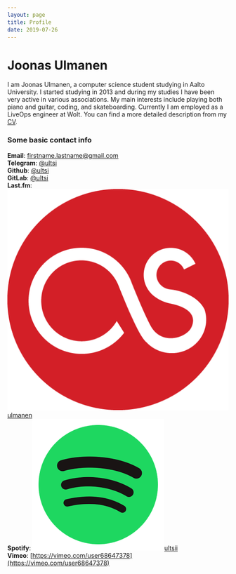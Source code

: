 ```yaml
---
layout: page
title: Profile
date: 2019-07-26
---
```


# Joonas Ulmanen

I am Joonas Ulmanen, a computer science student studying in Aalto University. I started studying in 2013 and during my studies I have been very active in various associations. My main interests include playing both piano and guitar, coding, and skateboarding. Currently I am employed as a LiveOps engineer at Wolt. You can find a more detailed description from my [CV](/pages/CV/).

### Some basic contact info

**Email**: firstname.lastname@gmail.com  
**Telegram**: [@ultsi](https://t.me/ultsi)  
**Github**: [@ultsi](https://github.com/ultsi)  
**GitLab**: [@ultsi](https://gitlab.com/ultsi)  
**Last.fm**: ![icon](/assets/images/logos/lastfm.png)[ulmanen](https://www.last.fm/user/ulmanen)  
**Spotify**: ![icon](/assets/images/logos/spotify.png)[ultsii](https://open.spotify.com/user/ultsii)  
**Vimeo**: [https://vimeo.com/user68647378](https://vimeo.com/user68647378)